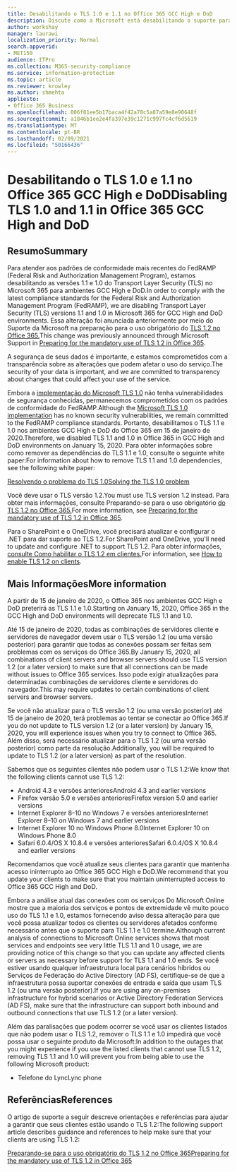```yaml
---
title: Desabilitando o TLS 1.0 e 1.1 no Office 365 GCC High e DoD
description: Discute como a Microsoft está desabilitando o suporte para TLS 1.1 e 1.0 em ambientes GCC High e DoD no Microsoft 365.
author: workshay
manager: laurawi
localization_priority: Normal
search.appverid:
- MET150
audience: ITPro
ms.collection: M365-security-compliance
ms.service: information-protection
ms.topic: article
ms.reviewer: krowley
ms.author: shmehta
appliesto:
- Office 365 Business
ms.openlocfilehash: 006f81ee5b17baca4f42a78c5a87a59e8e90648f
ms.sourcegitcommit: a1846b1ee2e4fa397e39c1271c997fc4cf6d5619
ms.translationtype: MT
ms.contentlocale: pt-BR
ms.lasthandoff: 02/09/2021
ms.locfileid: "50166436"
---
```

# <a name="disabling-tls-10-and-11-in-office-365-gcc-high-and-dod"></a><span data-ttu-id="e8e61-103">Desabilitando o TLS 1.0 e 1.1 no Office 365 GCC High e DoD</span><span class="sxs-lookup"><span data-stu-id="e8e61-103">Disabling TLS 1.0 and 1.1 in Office 365 GCC High and DoD</span></span>

## <a name="summary"></a><span data-ttu-id="e8e61-104">Resumo</span><span class="sxs-lookup"><span data-stu-id="e8e61-104">Summary</span></span>

<span data-ttu-id="e8e61-105">Para atender aos padrões de conformidade mais recentes do FedRAMP (Federal Risk and Authorization Management Program), estamos desabilitando as versões 1.1 e 1.0 do Transport Layer Security (TLS) no Microsoft 365 para ambientes GCC High e DoD.</span><span class="sxs-lookup"><span data-stu-id="e8e61-105">In order to comply with the latest compliance standards for the Federal Risk and Authorization Management Program (FedRAMP), we are disabling Transport Layer Security (TLS) versions 1.1 and 1.0 in Microsoft 365 for GCC High and DoD environments.</span></span> <span data-ttu-id="e8e61-106">Essa alteração foi anunciada anteriormente por meio do Suporte da Microsoft na preparação para o uso obrigatório do [TLS 1.2 no Office 365.](https://support.microsoft.com/help/4057306/preparing-for-tls-1-2-in-office-365)</span><span class="sxs-lookup"><span data-stu-id="e8e61-106">This change was previously announced through Microsoft Support in [Preparing for the mandatory use of TLS 1.2 in Office 365](https://support.microsoft.com/help/4057306/preparing-for-tls-1-2-in-office-365).</span></span>

<span data-ttu-id="e8e61-107">A segurança de seus dados é importante, e estamos comprometidos com a transparência sobre as alterações que podem afetar o uso do serviço.</span><span class="sxs-lookup"><span data-stu-id="e8e61-107">The security of your data is important, and we are committed to transparency about changes that could affect your use of the service.</span></span>

<span data-ttu-id="e8e61-108">Embora a [implementação do Microsoft TLS 1.0](https://support.microsoft.com/help/3117336) não tenha vulnerabilidades de segurança conhecidas, permanecemos comprometidos com os padrões de conformidade do FedRAMP.</span><span class="sxs-lookup"><span data-stu-id="e8e61-108">Although the [Microsoft TLS 1.0 implementation](https://support.microsoft.com/help/3117336) has no known security vulnerabilities, we remain committed to the FedRAMP compliance standards.</span></span> <span data-ttu-id="e8e61-109">Portanto, desabilitamos o TLS 1.1 e 1.0 nos ambientes GCC High e DoD do Office 365 em 15 de janeiro de 2020.</span><span class="sxs-lookup"><span data-stu-id="e8e61-109">Therefore, we disabled TLS 1.1 and 1.0 in Office 365 in GCC High and DoD environments on January 15, 2020.</span></span> <span data-ttu-id="e8e61-110">Para obter informações sobre como remover as dependências do TLS 1.1 e 1.0, consulte o seguinte white paper:</span><span class="sxs-lookup"><span data-stu-id="e8e61-110">For information about how to remove TLS 1.1 and 1.0 dependencies, see the following white paper:</span></span>

[<span data-ttu-id="e8e61-111">Resolvendo o problema do TLS 1.0</span><span class="sxs-lookup"><span data-stu-id="e8e61-111">Solving the TLS 1.0 problem</span></span>](https://www.microsoft.com/download/details.aspx?id=55266)

<span data-ttu-id="e8e61-112">Você deve usar o TLS versão 1.2.</span><span class="sxs-lookup"><span data-stu-id="e8e61-112">You must use TLS version 1.2 instead.</span></span> <span data-ttu-id="e8e61-113">Para obter mais informações, consulte Preparando-se para o uso obrigatório [do TLS 1.2 no Office 365.](https://support.microsoft.com/help/4057306/preparing-for-tls-1-2-in-office-365)</span><span class="sxs-lookup"><span data-stu-id="e8e61-113">For more information, see [Preparing for the mandatory use of TLS 1.2 in Office 365](https://support.microsoft.com/help/4057306/preparing-for-tls-1-2-in-office-365).</span></span>

<span data-ttu-id="e8e61-114">Para o SharePoint e o OneDrive, você precisará atualizar e configurar o .NET para dar suporte ao TLS 1.2.</span><span class="sxs-lookup"><span data-stu-id="e8e61-114">For SharePoint and OneDrive, you'll need to update and configure .NET to support TLS 1.2.</span></span> <span data-ttu-id="e8e61-115">Para obter informações, [consulte Como habilitar o TLS 1.2 em clientes.](https://docs.microsoft.com/mem/configmgr/core/plan-design/security/enable-tls-1-2-client)</span><span class="sxs-lookup"><span data-stu-id="e8e61-115">For information, see [How to enable TLS 1.2 on clients](https://docs.microsoft.com/mem/configmgr/core/plan-design/security/enable-tls-1-2-client).</span></span>

## <a name="more-information"></a><span data-ttu-id="e8e61-116">Mais Informações</span><span class="sxs-lookup"><span data-stu-id="e8e61-116">More information</span></span>

<span data-ttu-id="e8e61-117">A partir de 15 de janeiro de 2020, o Office 365 nos ambientes GCC High e DoD preterirá as TLS 1.1 e 1.0.</span><span class="sxs-lookup"><span data-stu-id="e8e61-117">Starting on January 15, 2020, Office 365 in the GCC High and DoD environments will deprecate TLS 1.1 and 1.0.</span></span>

<span data-ttu-id="e8e61-118">Até 15 de janeiro de 2020, todas as combinações de servidores cliente e servidores de navegador devem usar o TLS versão 1.2 (ou uma versão posterior) para garantir que todas as conexões possam ser feitas sem problemas com os serviços do Office 365.</span><span class="sxs-lookup"><span data-stu-id="e8e61-118">By January 15, 2020, all combinations of client servers and browser servers should use TLS version 1.2 (or a later version) to make sure that all connections can be made without issues to Office 365 services.</span></span> <span data-ttu-id="e8e61-119">Isso pode exigir atualizações para determinadas combinações de servidores cliente e servidores do navegador.</span><span class="sxs-lookup"><span data-stu-id="e8e61-119">This may require updates to certain combinations of client servers and browser servers.</span></span>

<span data-ttu-id="e8e61-120">Se você não atualizar para o TLS versão 1.2 (ou uma versão posterior) até 15 de janeiro de 2020, terá problemas ao tentar se conectar ao Office 365.</span><span class="sxs-lookup"><span data-stu-id="e8e61-120">If you do not update to TLS version 1.2 (or a later version) by January 15, 2020, you will experience issues when you try to connect to Office 365.</span></span> <span data-ttu-id="e8e61-121">Além disso, será necessário atualizar para o TLS 1.2 (ou uma versão posterior) como parte da resolução.</span><span class="sxs-lookup"><span data-stu-id="e8e61-121">Additionally, you will be required to update to TLS 1.2 (or a later version) as part of the resolution.</span></span>

<span data-ttu-id="e8e61-122">Sabemos que os seguintes clientes não podem usar o TLS 1.2:</span><span class="sxs-lookup"><span data-stu-id="e8e61-122">We know that the following clients cannot use TLS 1.2:</span></span>

- <span data-ttu-id="e8e61-123">Android 4.3 e versões anteriores</span><span class="sxs-lookup"><span data-stu-id="e8e61-123">Android 4.3 and earlier versions</span></span>
- <span data-ttu-id="e8e61-124">Firefox versão 5.0 e versões anteriores</span><span class="sxs-lookup"><span data-stu-id="e8e61-124">Firefox version 5.0 and earlier versions</span></span>
- <span data-ttu-id="e8e61-125">Internet Explorer 8–10 no Windows 7 e versões anteriores</span><span class="sxs-lookup"><span data-stu-id="e8e61-125">Internet Explorer 8–10 on Windows 7 and earlier versions</span></span>
- <span data-ttu-id="e8e61-126">Internet Explorer 10 no Windows Phone 8.0</span><span class="sxs-lookup"><span data-stu-id="e8e61-126">Internet Explorer 10 on Windows Phone 8.0</span></span>
- <span data-ttu-id="e8e61-127">Safari 6.0.4/OS X 10.8.4 e versões anteriores</span><span class="sxs-lookup"><span data-stu-id="e8e61-127">Safari 6.0.4/OS X 10.8.4 and earlier versions</span></span>

<span data-ttu-id="e8e61-128">Recomendamos que você atualize seus clientes para garantir que mantenha acesso ininterrupto ao Office 365 GCC High e DoD.</span><span class="sxs-lookup"><span data-stu-id="e8e61-128">We recommend that you update your clients to make sure that you maintain uninterrupted access to Office 365 GCC High and DoD.</span></span>

<span data-ttu-id="e8e61-129">Embora a análise atual das conexões com os serviços Do Microsoft Online mostre que a maioria dos serviços e pontos de extremidade vê muito pouco uso do TLS 1.1 e 1.0, estamos fornecendo aviso dessa alteração para que você possa atualizar todos os clientes ou servidores afetados conforme necessário antes que o suporte para TLS 1.1 e 1.0 termine.</span><span class="sxs-lookup"><span data-stu-id="e8e61-129">Although current analysis of connections to Microsoft Online services shows that most services and endpoints see very little TLS 1.1 and 1.0 usage, we are providing notice of this change so that you can update any affected clients or servers as necessary before support for TLS 1.1 and 1.0 ends.</span></span> <span data-ttu-id="e8e61-130">Se você estiver usando qualquer infraestrutura local para cenários híbridos ou Serviços de Federação do Active Directory (AD FS), certifique-se de que a infraestrutura possa suportar conexões de entrada e saída que usam TLS 1.2 (ou uma versão posterior).</span><span class="sxs-lookup"><span data-stu-id="e8e61-130">If you are using any on-premises infrastructure for hybrid scenarios or Active Directory Federation Services (AD FS), make sure that the infrastructure can support both inbound and outbound connections that use TLS 1.2 (or a later version).</span></span>

<span data-ttu-id="e8e61-131">Além das paralisações que podem ocorrer se você usar os clientes listados que não podem usar o TLS 1.2, remover o TLS 1.1 e 1.0 impedirá que você possa usar o seguinte produto da Microsoft:</span><span class="sxs-lookup"><span data-stu-id="e8e61-131">In addition to the outages that you might experience if you use the listed clients that cannot use TLS 1.2, removing TLS 1.1 and 1.0 will prevent you from being able to use the following Microsoft product:</span></span>

- <span data-ttu-id="e8e61-132">Telefone do Lync</span><span class="sxs-lookup"><span data-stu-id="e8e61-132">Lync phone</span></span>

## <a name="references"></a><span data-ttu-id="e8e61-133">Referências</span><span class="sxs-lookup"><span data-stu-id="e8e61-133">References</span></span>

<span data-ttu-id="e8e61-134">O artigo de suporte a seguir descreve orientações e referências para ajudar a garantir que seus clientes estão usando o TLS 1.2:</span><span class="sxs-lookup"><span data-stu-id="e8e61-134">The following support article describes guidance and references to help make sure that your clients are using TLS 1.2:</span></span>

[<span data-ttu-id="e8e61-135">Preparando-se para o uso obrigatório do TLS 1.2 no Office 365</span><span class="sxs-lookup"><span data-stu-id="e8e61-135">Preparing for the mandatory use of TLS 1.2 in Office 365</span></span>](https://support.microsoft.com/help/4057306/preparing-for-tls-1-2-in-office-365)
